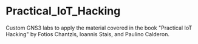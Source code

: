 # Practical_IoT_Hacking
Custom GNS3 labs to apply the material covered in the book "Practical IoT Hacking" by Fotios Chantzis, Ioannis Stais, and Paulino Calderon.
